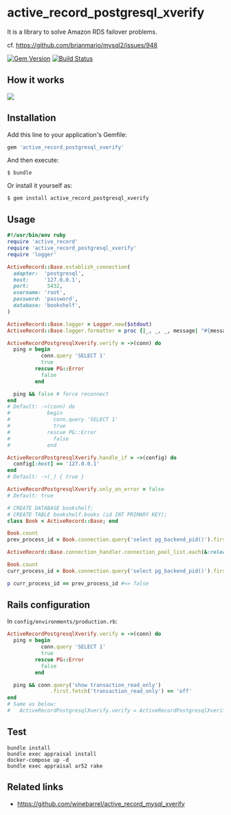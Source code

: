 # active_record_postgresql_xverify

It is a library to solve Amazon RDS failover problems.

cf. https://github.com/brianmario/mysql2/issues/948

[![Gem Version](https://badge.fury.io/rb/active_record_postgresql_xverify.svg)](http://badge.fury.io/rb/active_record_postgresql_xverify)
[![Build Status](https://travis-ci.org/winebarrel/active_record_postgresql_xverify.svg?branch=master)](https://travis-ci.org/winebarrel/active_record_postgresql_xverify)

## How it works

![](https://user-images.githubusercontent.com/117768/59006968-7ce27f80-885f-11e9-9c4a-a71ecb679c9c.png)

## Installation

Add this line to your application's Gemfile:

```ruby
gem 'active_record_postgresql_xverify'
```

And then execute:

    $ bundle

Or install it yourself as:

    $ gem install active_record_postgresql_xverify

## Usage

```ruby
#!/usr/bin/env ruby
require 'active_record'
require 'active_record_postgresql_xverify'
require 'logger'

ActiveRecord::Base.establish_connection(
  adapter:  'postgresql',
  host:     '127.0.0.1',
  port:      5432,
  username: 'root',
  password: 'password',
  database: 'bookshelf',
)

ActiveRecord::Base.logger = Logger.new($stdout)
ActiveRecord::Base.logger.formatter = proc {|_, _, _, message| "#{message}\n" }

ActiveRecordPostgresqlXverify.verify = ->(conn) do
  ping = begin
           conn.query 'SELECT 1'
           true
         rescue PG::Error
           false
         end

  ping && false # force reconnect
end
# Default: ->(conn) do
#            begin
#              conn.query 'SELECT 1'
#              true
#            rescue PG::Error
#              false
#            end

ActiveRecordPostgresqlXverify.handle_if = ->(config) do
  config[:host] == '127.0.0.1'
end
# Default: ->(_) { true }

ActiveRecordPostgresqlXverify.only_on_error = false
# Default: true

# CREATE DATABASE bookshelf;
# CREATE TABLE bookshelf.books (id INT PRIMARY KEY);
class Book < ActiveRecord::Base; end

Book.count
prev_process_id = Book.connection.query('select pg_backend_pid()').first.fetch(0)

ActiveRecord::Base.connection_handler.connection_pool_list.each(&:release_connection)

Book.count
curr_process_id = Book.connection.query('select pg_backend_pid()').first.fetch(0)

p curr_process_id == prev_process_id #=> false
```

## Rails configuration

In `config/environments/production.rb`:

```ruby
ActiveRecordPostgresqlXverify.verify = ->(conn) do
  ping = begin
           conn.query 'SELECT 1'
           true
         rescue PG::Error
           false
         end

  ping && conn.query('show transaction_read_only')
              .first.fetch('transaction_read_only') == 'off'
end
# Same as below:
#   ActiveRecordPostgresqlXverify.verify = ActiveRecordPostgresqlXverify::Verifiers::AURORA_MASTER
```

## Test

```
bundle install
bundle exec appraisal install
docker-compose up -d
bundle exec appraisal ar52 rake
```

## Related links

* https://github.com/winebarrel/active_record_mysql_xverify
